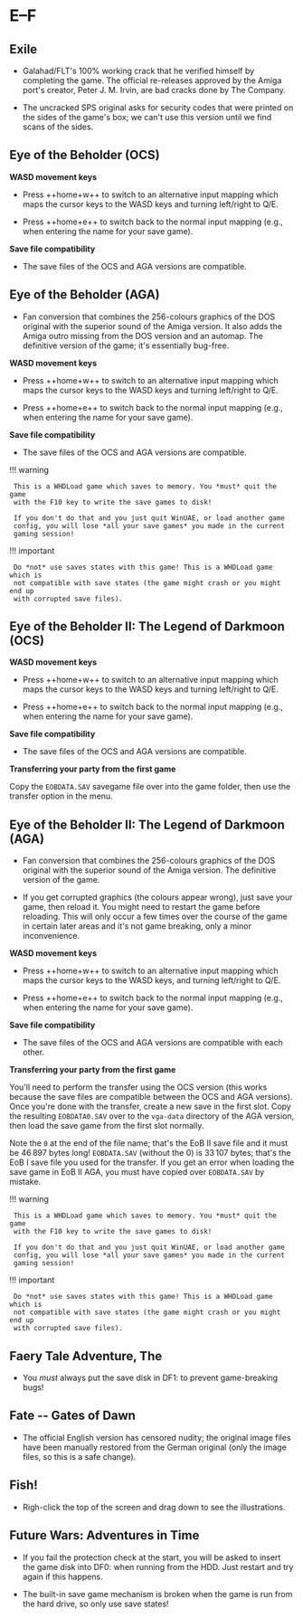 # E–F

## Exile

- Galahad/FLT's 100% working crack that he verified himself by completing the
  game. The official re-releases approved by the Amiga port's creator, Peter
  J. M. Irvin, are bad cracks done by The Company.

- The uncracked SPS original asks for security codes that were printed on the
  sides of the game's box; we can't use this version until we find scans of
  the sides.


## Eye of the Beholder (OCS)

**WASD movement keys**

- Press ++home+w++ to switch to an alternative input mapping which maps the
  cursor keys to the WASD keys and turning left/right to Q/E.

- Press ++home+e++ to switch back to the normal input mapping (e.g., when
  entering the name for your save game).


**Save file compatibility**

- The save files of the OCS and AGA versions are compatible.


## Eye of the Beholder (AGA)

- Fan conversion that combines the 256-colours graphics of the DOS original
  with the superior sound of the Amiga version. It also adds the Amiga outro
  missing from the DOS version and an automap. The definitive version of the
  game; it's essentially bug-free.


**WASD movement keys**

- Press ++home+w++ to switch to an alternative input mapping which maps the
  cursor keys to the WASD keys and turning left/right to Q/E.

- Press ++home+e++ to switch back to the normal input mapping (e.g., when
  entering the name for your save game).

**Save file compatibility**

- The save files of the OCS and AGA versions are compatible.

!!! warning

     This is a WHDLoad game which saves to memory. You *must* quit the game
     with the F10 key to write the save games to disk!

     If you don't do that and you just quit WinUAE, or load another game
     config, you will lose *all your save games* you made in the current
     gaming session!

!!! important

     Do *not* use saves states with this game! This is a WHDLoad game which is
     not compatible with save states (the game might crash or you might end up
     with corrupted save files).


## Eye of the Beholder II: The Legend of Darkmoon (OCS)

**WASD movement keys**

- Press ++home+w++ to switch to an alternative input mapping which maps the
  cursor keys to the WASD keys and turning left/right to Q/E.

- Press ++home+e++ to switch back to the normal input mapping (e.g., when
  entering the name for your save game).


**Save file compatibility**

- The save files of the OCS and AGA versions are compatible.


**Transferring your party from the first game**

Copy the `EOBDATA.SAV` savegame file over into the game folder, then use the
transfer option in the menu.



## Eye of the Beholder II: The Legend of Darkmoon (AGA)

- Fan conversion that combines the 256-colours graphics of the DOS original
  with the superior sound of the Amiga version. The definitive version of the
  game.

- If you get corrupted graphics (the colours appear wrong), just save your
  game, then reload it. You might need to restart the game before reloading.
  This will only occur a few times over the course of the game in certain
  later areas and it's not game breaking, only a minor inconvenience.
 

**WASD movement keys**

- Press ++home+w++ to switch to an alternative input mapping which maps the
  cursor keys to the WASD keys, and turning left/right to Q/E.

- Press ++home+e++ to switch back to the normal input mapping (e.g., when
  entering the name for your save game).


**Save file compatibility**

- The save files of the OCS and AGA versions are compatible with each other.


**Transferring your party from the first game**

You'll need to perform the transfer using the OCS version (this works because
the save files are compatible between the OCS and AGA versions). Once you're
done with the transfer, create a new save in the first slot. Copy the
resulting `EOBDATA0.SAV` over to the `vga-data` directory of the AGA version,
then load the save game from the first slot normally.

Note the `0` at the end of the file name; that's the EoB II save file and it
must be 46&thinsp;897 bytes long! `EOBDATA.SAV` (without the 0) is
33&thinsp;107 bytes; that's the EoB I save file you used for the transfer. If
you get an error when loading the save game in EoB II AGA, you must have
copied over `EOBDATA.SAV` by mistake.

!!! warning

     This is a WHDLoad game which saves to memory. You *must* quit the game
     with the F10 key to write the save games to disk!

     If you don't do that and you just quit WinUAE, or load another game
     config, you will lose *all your save games* you made in the current
     gaming session!

!!! important

     Do *not* use saves states with this game! This is a WHDLoad game which is
     not compatible with save states (the game might crash or you might end up
     with corrupted save files).


## Faery Tale Adventure, The

- You _must_ always put the save disk in DF1: to prevent game-breaking bugs!


## Fate -- Gates of Dawn

- The official English version has censored nudity; the
  original image files have been manually restored from the German original
  (only the image files, so this is a safe change).



## Fish!

- Righ-click the top of the screen and drag down to see the illustrations.


## Future Wars: Adventures in Time

- If you fail the protection check at the start, you will be asked to insert
  the game disk into DF0: when running from the HDD. Just restart and try
  again if this happens.

- The built-in save game mechanism is broken when the game is run from the
  hard drive, so only use save states!

